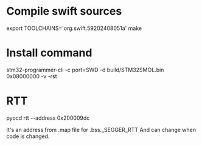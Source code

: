 # Compile swift sources
export TOOLCHAINS='org.swift.59202408051a'
make

# Install command
stm32-programmer-cli -c port=SWD -d build/STM32SMOL.bin 0x08000000 -v -rst

# RTT
pyocd rtt --address 0x200009dc

It's an address from .map file for .bss._SEGGER_RTT
And can change when code is changed.
